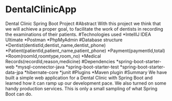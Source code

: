 # DentalClinicApp
Dental Clinic Spring Boot Project 
#Abstract
With this project we think that we will achieve a proper goal, to facilitate the work of dentists in recording the examinations of their patients.
#Technologies used
*IntellIJ IDEA Ultimate
*Postman
*PhpMyAdmin
#Database structure
*Dentist(dentistId,dentist_name,dentist_phone)
*Patient(patientId,patient_name,patient_phone)
*Payment(paymentId,total)
*Room(roomId,roomtype,room_no)
*Medical Records(recordId,reason,medicine)
#Dependencies
*spring-boot-starter-web
*mysql-connector-java
*spring-boot-starter-test
*spring-boot-starter-data-jpa
*hibernate-core
*junit
#Plugins
*Maven plugin
#Summary
We have built a simple web application for a Dental Clinic with Spring Boot and learned how it can ramp up our development pace. We also turned on some handy production services. This is only a small sampling of what Spring Boot can do.
